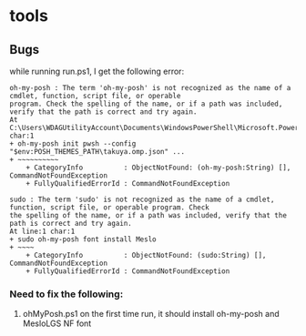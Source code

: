# tools

## Bugs

while running run.ps1, I get the following error:

```pwsh
oh-my-posh : The term 'oh-my-posh' is not recognized as the name of a cmdlet, function, script file, or operable
program. Check the spelling of the name, or if a path was included, verify that the path is correct and try again.
At C:\Users\WDAGUtilityAccount\Documents\WindowsPowerShell\Microsoft.PowerShell_profile.ps1:1 char:1
+ oh-my-posh init pwsh --config "$env:POSH_THEMES_PATH\takuya.omp.json" ...
+ ~~~~~~~~~~
    + CategoryInfo          : ObjectNotFound: (oh-my-posh:String) [], CommandNotFoundException
    + FullyQualifiedErrorId : CommandNotFoundException

sudo : The term 'sudo' is not recognized as the name of a cmdlet, function, script file, or operable program. Check
the spelling of the name, or if a path was included, verify that the path is correct and try again.
At line:1 char:1
+ sudo oh-my-posh font install Meslo
+ ~~~~
    + CategoryInfo          : ObjectNotFound: (sudo:String) [], CommandNotFoundException
    + FullyQualifiedErrorId : CommandNotFoundException
```

### Need to fix the following:

1. ohMyPosh.ps1 on the first time run, it should install oh-my-posh and MesloLGS NF font
